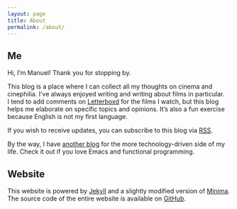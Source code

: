 ```yaml
---
layout: page
title: About
permalink: /about/
---
```


## Me

Hi, I’m Manuel! Thank you for stopping by.

This blog is a place where I can collect all my thoughts on cinema and
cinephilia. I’ve always enjoyed writing and writing about films in particular.
I tend to add comments on [Letterboxd](https://letterboxd.com/muberti/) for the films I watch, but this blog helps
me elaborate on specific topics and opinions. It’s also a fun exercise because
English is not my first language.

If you wish to receive updates, you can subscribe to this blog via [RSS](https://www.filmsinwords.eu/feed.xml).

By the way, I have [another blog](https://manuel-uberti.github.io/) for the more technology-driven side of my life.
Check it out if you love Emacs and functional programming.

## Website

This website is powered by [Jekyll](https://jekyllrb.com/) and a slightly modified version of [Minima](https://github.com/jekyll/minima). The
source code of the entire website is available on [GitHub](https://github.com/manuel-uberti/filmsinwords).
